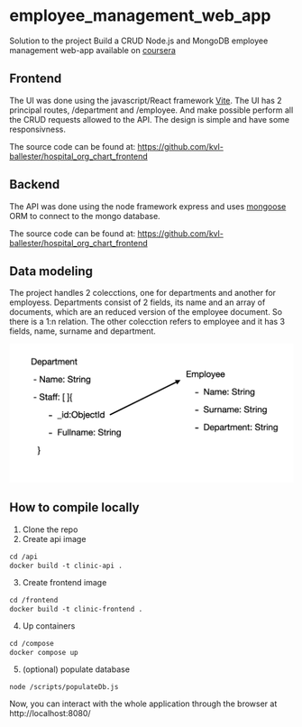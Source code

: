 # employee_management_web_app
Solution to the project Build a CRUD Node.js and MongoDB employee management web-app available on [coursera][1]

## Frontend
The UI was done using the javascript/React framework [Vite][2]. The UI has 2 principal routes, /department and /employee. And make possible perform all the CRUD requests allowed to the API. The design is simple and have some responsivness.

The source code can be found at:
https://github.com/kvl-ballester/hospital_org_chart_frontend

## Backend
The API was done using the node framework express and uses [mongoose][3] ORM to connect to the mongo database.

The source code can be found at:
https://github.com/kvl-ballester/hospital_org_chart_frontend

## Data modeling
The project handles 2 colecctions, one for departments and another for employess. Departments consist of 2 fields, its name and an array of documents, which are an reduced version of the employee document. So there is a 1:n relation. The other colecction refers to employee and it has 3 fields, name, surname and department.

![Alt text](docs/models.png?raw=true "Title")

## How to compile locally
1. Clone the repo
2. Create api image
```
cd /api
docker build -t clinic-api .
```
3. Create frontend image
```
cd /frontend
docker build -t clinic-frontend .
```
4. Up containers
```
cd /compose
docker compose up
```
5. (optional) populate database
```
node /scripts/populateDb.js
```
Now, you can interact with the whole application through the browser at http://localhost:8080/




[1]: https://www.coursera.org/projects/showcase-build-a-crud-nodejs-and-mongodb-employee-management-web-app "coursera"
[2]: https://vite.dev/ "vite"
[3]: https://mongoosejs.com/ "mongoose"
